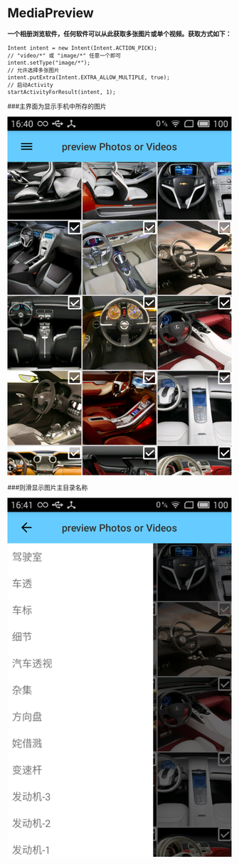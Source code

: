# MediaPreview
**一个相册浏览软件，任何软件可以从此获取多张图片或单个视频。获取方式如下：**

	Intent intent = new Intent(Intent.ACTION_PICK);
    // "video/*" 或 "image/*" 任意一个即可
    intent.setType("image/*");
    // 允许选择多张图片
    intent.putExtra(Intent.EXTRA_ALLOW_MULTIPLE, true);
    // 启动Activity
    startActivityForResult(intent, 1);


###主界面为显示手机中所存的图片

![image](./images/images_grid_view.png)



###则滑显示图片主目录名称

![image](./images/side_view.png)   
    
